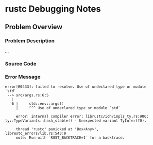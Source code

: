 # rustc Debugging Notes

## Problem Overview

### Problem Description

...

### Source Code



### Error Message


```
error[E0433]: failed to resolve. Use of undeclared type or module `std`
 --> src/args.rs:6:5
   |
   6 |     std::env::args()
     |     ^^^ Use of undeclared type or module `std`

     error: internal compiler error: librustc/ich/impls_ty.rs:906: ty::TypeVariants::hash_stable() - Unexpected variant TyInfer(?0).

     thread 'rustc' panicked at 'Box<Any>', librustc_errors/lib.rs:543:9
     note: Run with `RUST_BACKTRACE=1` for a backtrace.
```

